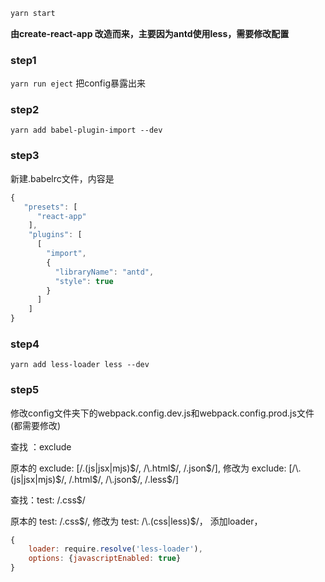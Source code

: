 

```bash
yarn start
```

**由create-react-app 改造而来，主要因为antd使用less，需要修改配置**

### step1 
<code>yarn run eject</code> 把config暴露出来  
### step2 
<code>yarn add babel-plugin-import --dev</code>  
### step3 
新建.babelrc文件，内容是  
```js
{
   "presets": [
      "react-app"
    ],
    "plugins": [
      [
        "import",
        {
          "libraryName": "antd",
          "style": true
        }
      ]
    ]
}
```
### step4 
<code>yarn add less-loader less --dev</code>  
### step5
修改config文件夹下的webpack.config.dev.js和webpack.config.prod.js文件(都需要修改) 

查找 ：exclude 

原本的 exclude: [/\.(js|jsx|mjs)$/, /\.html$/, /\.json$/], 
修改为 exclude: [/\.(js|jsx|mjs)$/, /\.html$/, /\.json$/, /\.less$/]

查找：test: /.css$/ 

原本的 test: /\.css$/, 
修改为 test: /\.(css|less)$/，
添加loader，
```js
{
    loader: require.resolve('less-loader'),
    options: {javascriptEnabled: true}
}
```
